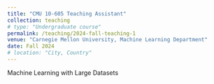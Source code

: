```yaml
---
title: "CMU 10-605 Teaching Assistant"
collection: teaching
# type: "Undergraduate course"
permalink: /teaching/2024-fall-teaching-1
venue: "Carnegie Mellon University, Machine Learning Department"
date: Fall 2024
# location: "City, Country"
---
```


Machine Learning with Large Datasets

<!-- Heading 1
======

Heading 2
======

Heading 3
====== -->
